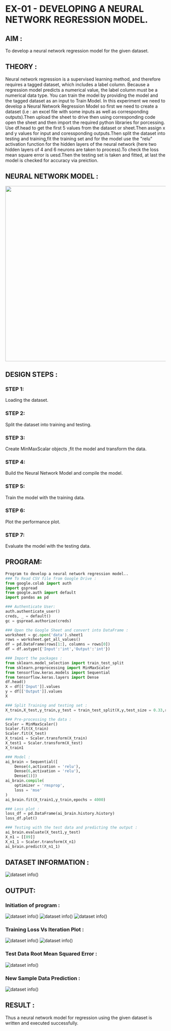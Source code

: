 # EX-01 - DEVELOPING A NEURAL NETWORK REGRESSION MODEL.

## AIM :
To develop a neural network regression model for the given dataset.

## THEORY :
Neural network regression is a supervised learning method, and therefore requires a tagged dataset, which includes a label column. Because a regression model predicts a numerical value, the label column must be a numerical data type. You can train the model by providing the model and the tagged dataset as an input to Train Model.
In this experiment we need to develop a Neural Network Regression Model so first we need to create a dataset (i.e : an excel file with some inputs as well as corresponding outputs).Then upload the sheet to drive then using corresponding code open the sheet and then import the required python libraries for porcessing.
Use df.head to get the first 5 values from the dataset or sheet.Then assign x and y values for input and coressponding outputs.Then split the dataset into testing and training,fit the training set and for the model use the "relu" activation function for the hidden layers of the neural network (here two hidden layers of 4 and 6 neurons are taken to process).To check the loss mean square error is uesd.Then the testing set is taken and fitted, at last the model is checked for accuracy via preiction.

## NEURAL NETWORK MODEL :
<p align="center">
<img width="550" src="neural-network-model.png"> </p>

## DESIGN STEPS :
### STEP 1:
Loading the dataset.

### STEP 2:
Split the dataset into training and testing.

### STEP 3:
Create MinMaxScalar objects ,fit the model and transform the data.

### STEP 4:
Build the Neural Network Model and compile the model.

### STEP 5:
Train the model with the training data.

### STEP 6:
Plot the performance plot.

### STEP 7:
Evaluate the model with the testing data.

## PROGRAM:
```python
Program to develop a neural network regression model..
### To Read CSV file from Google Drive :
from google.colab import auth
import gspread
from google.auth import default
import pandas as pd

### Authenticate User:
auth.authenticate_user()
creds, _ = default()
gc = gspread.authorize(creds)

### Open the Google Sheet and convert into DataFrame :
worksheet = gc.open('data').sheet1
rows = worksheet.get_all_values()
df = pd.DataFrame(rows[1:], columns = rows[0])
df = df.astype({'Input':'int','Output':'int'})

### Import the packages :
from sklearn.model_selection import train_test_split
from sklearn.preprocessing import MinMaxScaler
from tensorflow.keras.models import Sequential
from tensorflow.keras.layers import Dense
df.head()
X = df[['Input']].values
y = df[['Output']].values
X

### Split Training and testing set :
X_train,X_test,y_train,y_test = train_test_split(X,y,test_size = 0.33,random_state = 42)

### Pre-processing the data :
Scaler = MinMaxScaler()
Scaler.fit(X_train)
Scaler.fit(X_test)
X_train1 = Scaler.transform(X_train)
X_test1 = Scaler.transform(X_test)
X_train1

### Model :
ai_brain = Sequential([
    Dense(4,activation = 'relu'),
    Dense(6,activation = 'relu'),
    Dense(1)])
ai_brain.compile(
    optimizer = 'rmsprop',
    loss = 'mse'
)
ai_brain.fit(X_train1,y_train,epochs = 4000)

### Loss plot :
loss_df = pd.DataFrame(ai_brain.history.history)
loss_df.plot()

### Testing with the test data and predicting the output :
ai_brain.evaluate(X_test1,y_test)
X_n1 = [[89]]
X_n1_1 = Scaler.transform(X_n1)
ai_brain.predict(X_n1_1)
```

## DATASET INFORMATION :
![dataset info()](out1.png)

## OUTPUT:

### Initiation of program :

![dataset info()](out2.png)
![dataset info()](out3.png)
![dataset info()](out4.png)

### Training Loss Vs Iteration Plot :
![dataset info()](out5.png)
![dataset info()](out6.png)

### Test Data Root Mean Squared Error :
![dataset info()](out7.png)

### New Sample Data Prediction :
![dataset info()](out8.png)

## RESULT :
Thus a neural network model for regression using the given dataset is written and executed successfully.
